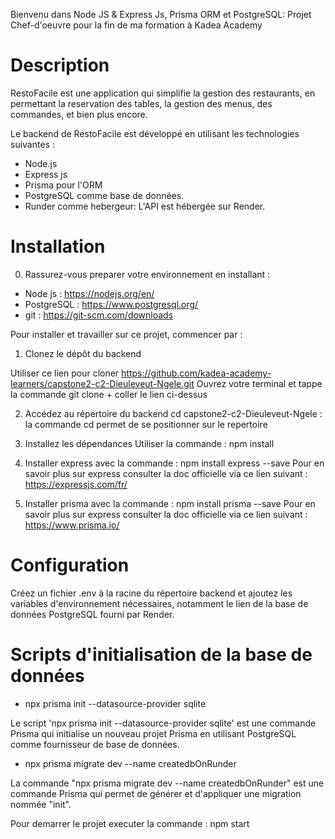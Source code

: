 Bienvenu dans Node JS & Express Js, Prisma ORM et PostgreSQL: 
Projet Chef-d'oeuvre pour la fin de ma formation à Kadea Academy

# Description

RestoFacile est une application qui simplifie la gestion des restaurants,  en permettant la reservation des tables, la gestion des menus, des commandes, et bien plus encore.

Le backend de RestoFacile est développé en utilisant les technologies suivantes :

- Node.js 
- Express js
- Prisma pour l'ORM 
- PostgreSQL comme base de données. 
- Runder comme hebergeur: L'API est hébergée sur Render.

# Installation

0. Rassurez-vous preparer votre environnement en installant :

- Node js : https://nodejs.org/en/
- PostgreSQL : https://www.postgresql.org/
- git : https://git-scm.com/downloads

Pour installer et travailler sur ce projet, commencer par :

1. Clonez le dépôt du backend 

Utiliser ce lien pour cloner  https://github.com/kadea-academy-learners/capstone2-c2-Dieuleveut-Ngele.git
Ouvrez votre terminal et tappe la commande git clone + coller le lien ci-dessus

2. Accédez au répertoire du backend 
cd capstone2-c2-Dieuleveut-Ngele : la commande cd permet de se positionner sur le repertoire

3. Installez les dépendances 
Utiliser la commande : npm install

4. Installer express avec la commande : npm install express --save
Pour en savoir plus sur express consulter la doc officielle via ce lien suivant : https://expressjs.com/fr/

5. Installer prisma avec la commande : npm install prisma --save
Pour en savoir plus sur express consulter la doc officielle via ce lien suivant : https://www.prisma.io/

# Configuration

Créez un fichier .env à la racine du répertoire backend et ajoutez les variables d'environnement nécessaires, notamment le lien de la base de données PostgreSQL fourni par Render.

# Scripts d'initialisation de la base de données

- npx prisma init --datasource-provider sqlite

Le script 'npx prisma init --datasource-provider sqlite' est une commande Prisma qui initialise un nouveau projet Prisma en utilisant PostgreSQL comme fournisseur de base de données.

- npx prisma migrate dev --name createdbOnRunder

La commande "npx prisma migrate dev --name createdbOnRunder" est une commande Prisma qui permet de générer et d'appliquer une migration nommée "init". 

Pour demarrer le projet executer la commande : npm start